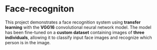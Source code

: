 # Face-recogniton

This project demonstrates a face recognition system using **transfer learning** with the **VGG16** convolutional neural network model. The model has been fine-tuned on a **custom dataset** containing images of **three individuals**, allowing it to classify input face images and recognize which person is in the image.
